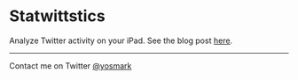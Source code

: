 Statwittstics
=============

Analyze Twitter activity on your iPad. See the blog post [here](http://yoshikee.tumblr.com/post/74520631355/statwittstics-a-data-analysis-journey).

------

Contact me on Twitter [@yosmark](http://twitter.com/yosmark)
